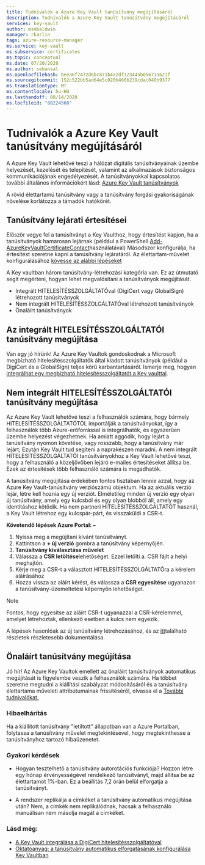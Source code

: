 ```yaml
---
title: Tudnivalók a Azure Key Vault tanúsítvány megújításáról
description: Tudnivalók a Azure Key Vault tanúsítvány megújításáról
services: key-vault
author: msmbaldwin
manager: rkarlin
tags: azure-resource-manager
ms.service: key-vault
ms.subservice: certificates
ms.topic: conceptual
ms.date: 07/20/2020
ms.author: sebansal
ms.openlocfilehash: beea6f7472d6bc871b4a2df323445b05671a621f
ms.sourcegitcommit: 152c522bb5ad64e5c020b466b239cdac040b9377
ms.translationtype: MT
ms.contentlocale: hu-HU
ms.lasthandoff: 08/14/2020
ms.locfileid: "88224560"
---
```

# <a name="about-azure-key-vault-certificate-renewal"></a>Tudnivalók a Azure Key Vault tanúsítvány megújításáról

A Azure Key Vault lehetővé teszi a hálózat digitális tanúsítványainak üzembe helyezését, kezelését és telepítését, valamint az alkalmazások biztonságos kommunikációjának engedélyezését. A tanúsítványokkal kapcsolatos további általános információkért lásd: [Azure Key Vault tanúsítványok](https://docs.microsoft.com/azure/key-vault/certificates/about-certificates)

A rövid élettartamú tanúsítvány vagy a tanúsítvány forgási gyakoriságának növelése korlátozza a támadók hatókörét.

## <a name="certificate-expiration-notifications"></a>Tanúsítvány lejárati értesítései
Először vegye fel a tanúsítványt a Key Vaulthoz, hogy értesítést kapjon, ha a tanúsítványok hamarosan lejárnak (például a PowerShell [Add-AzureKeyVaultCertificateContact](https://docs.microsoft.com/powershell/module/azurerm.keyvault/add-azurekeyvaultcertificatecontact?view=azurermps-6.13.0)használatával) Másodszor konfigurálja, ha értesítést szeretne kapni a tanúsítvány lejáratáról. Az élettartam-művelet konfigurálásához [kövesse az alábbi lépéseket](https://docs.microsoft.com/azure/key-vault/certificates/tutorial-rotate-certificates#update-lifecycle-attributes-of-a-stored-certificate)

A Key vaultban három tanúsítvány-létrehozási kategória van. Ez az útmutató segít megérteni, hogyan lehet megvalósítani a tanúsítványok megújítását.
-   Integrált HITELESÍTÉSSZOLGÁLTATÓval (DigiCert vagy GlobalSign) létrehozott tanúsítványok
-   Nem integrált HITELESÍTÉSSZOLGÁLTATÓval létrehozott tanúsítványok
-   Önaláírt tanúsítványok

## <a name="renewal-of-integrated-ca-certificate"></a>Az integrált HITELESÍTÉSSZOLGÁLTATÓI tanúsítvány megújítása 
Van egy jó hírünk! Az Azure Key Vaultok gondoskodnak a Microsoft megbízható hitelesítésszolgáltatók által kiadott tanúsítványok (például a DigiCert és a GlobalSign) teljes körű karbantartásáról. Ismerje meg, hogyan [integrálhat egy megbízható hitelesítésszolgáltatót a Key vaulttal](https://docs.microsoft.com/azure/key-vault/certificates/how-to-integrate-certificate-authority).

## <a name="renewal-of-non-integrated-ca-certificate"></a>Nem integrált HITELESÍTÉSSZOLGÁLTATÓI tanúsítvány megújítása 
Az Azure Key Vault lehetővé teszi a felhasználók számára, hogy bármely HITELESÍTÉSSZOLGÁLTATÓTÓL importálják a tanúsítványokat, így a felhasználók több Azure-erőforrással is integrálhatók, és egyszerűen üzembe helyezést végezhetnek. Ha amiatt aggódik, hogy lejárt a tanúsítvány nyomon követése, vagy rosszabb, hogy a tanúsítvány már lejárt; Ezután Key Vault tud segíteni a naprakészen maradni. A nem integrált HITELESÍTÉSSZOLGÁLTATÓI tanúsítványokhoz a Key Vault lehetővé teszi, hogy a felhasználó a közeljövőben lejáró e-mailes értesítéseket állítsa be. Ezek az értesítések több felhasználó számára is megadhatók.

A tanúsítvány megújítása érdekében fontos tisztában lennie azzal, hogy az Azure Key Vault-tanúsítvány verziószámú objektum. Ha az aktuális verzió lejár, létre kell hoznia egy új verziót. Elméletileg minden új verzió egy olyan új tanúsítvány, amely egy kulcsból és egy olyan blobból áll, amely egy identitáshoz kötődik. Ha nem partneri HITELESÍTÉSSZOLGÁLTATÓT használ, a Key Vault létrehoz egy kulcspár-párt, és visszaküldi a CSR-t.

**Követendő lépések Azure Portal: –**
1.  Nyissa meg a megújítani kívánt tanúsítványt.
2.  Kattintson a **+ új verzió** gombra a tanúsítvány képernyőjén.
3.  **Tanúsítvány kiválasztása művelet**
4.  Válassza a **CSR letöltése**lehetőséget. Ezzel letölti a. CSR fájlt a helyi meghajtón.
5.  Kérje meg a CSR-t a választott HITELESÍTÉSSZOLGÁLTATÓra a kérelem aláírásához
6.  Hozza vissza az aláírt kérést, és válassza a **CSR egyesítése** ugyanazon a tanúsítvány-üzemeltetési képernyőn lehetőséget.

> [!NOTE]
> Fontos, hogy egyesítse az aláírt CSR-t ugyanazzal a CSR-kérelemmel, amelyet létrehoztak, ellenkező esetben a kulcs nem egyezik.

A lépések hasonlóak az új tanúsítvány létrehozásához, és az [itt]( https://docs.microsoft.com/azure/key-vault/certificates/create-certificate-signing-request#azure-portal)található részletek részletesebb dokumentálása.

## <a name="renewal-of-self-signed-certificate"></a>Önaláírt tanúsítvány megújítása

Jó hír! Az Azure Key Vaultok emellett az önaláírt tanúsítványok automatikus megújítását is figyelembe veszik a felhasználók számára. Ha többet szeretne megtudni a kiállítási szabályzat módosításáról és a tanúsítvány élettartama műveleti attribútumainak frissítéséről, olvassa el a [További tudnivalókat.](https://docs.microsoft.com/azure/key-vault/certificates/tutorial-rotate-certificates#update-lifecycle-attributes-of-a-stored-certificate)

### <a name="troubleshoot"></a>Hibaelhárítás
Ha a kiállított tanúsítvány "letiltott" állapotban van a Azure Portalban, folytassa a tanúsítvány művelet megtekintésével, hogy megtekinthesse a tanúsítványhoz tartozó hibaüzenetet.

### <a name="frequently-asked-questions"></a>Gyakori kérdések
* Hogyan tesztelhető a tanúsítvány autorotációs funkciója?
  Hozzon létre egy hónap érvényességével rendelkező tanúsítványt, majd állítsa be az élettartamot 1%-ban. Ez a beállítás 7,2 órán belül elforgatja a tanúsítványt.
  
* A rendszer replikálja a címkéket a tanúsítvány automatikus megújítása után?
  Nem, a címkék nem replikálódnak, hacsak a felhasználó manuálisan nem másolja magát a címkéket.

### <a name="see-also"></a>Lásd még:
*   [A Key Vault integrálása a DigiCert hitelesítésszolgáltatóval](how-to-integrate-certificate-authority.md)
*   [Oktatóanyag: a tanúsítvány automatikus elforgatásának konfigurálása Key Vaultban](tutorial-rotate-certificates.md)
